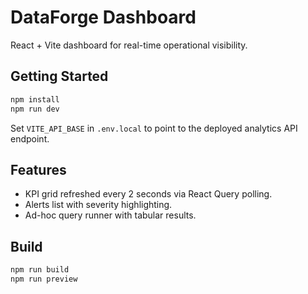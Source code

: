 # DataForge Dashboard

React + Vite dashboard for real-time operational visibility.

## Getting Started

```bash
npm install
npm run dev
```

Set `VITE_API_BASE` in `.env.local` to point to the deployed analytics API endpoint.

## Features

- KPI grid refreshed every 2 seconds via React Query polling.
- Alerts list with severity highlighting.
- Ad-hoc query runner with tabular results.

## Build

```bash
npm run build
npm run preview
```
